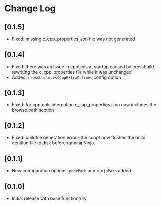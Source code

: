 # Change Log

## [0.1.5]
* Fixed: missing c_cpp_properties.json file was not generated

## [0.1.4]
* Fixed: there was an issue in cpptools at startup caused by crossbuild rewriting the c_cpp_properties file while it was unchanged
* Added: `crossbuild.vsCCppExtraDefines` config option

## [0.1.3]
* Fixed: for cpptools intergation c_cpp_properties.json now includes the browse.path section

## [0.1.2]
* Fixed: buildfile generation error - the script now flushes the build denition file to disk before running Ninja.

## [0.1.1]
* New configuration options: `nodePath` and `ninjaPath` added

## [0.1.0]
* Initial release with base functionality
